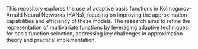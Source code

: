 This repository explores the use of adaptive basis functions in Kolmogorov–Arnold Neural Networks (KANs), focusing on improving the approximation capabilities and efficiency of these models. The research aims to refine the representation of multivariate functions by leveraging adaptive techniques for basis function selection, addressing key challenges in approximation theory and practical implementation.
